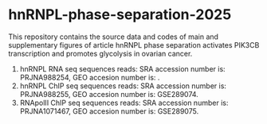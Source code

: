 # hnRNPL-phase-separation-2025
This repository contains the source data and codes of main and supplementary figures of article hnRNPL phase separation activates PIK3CB transcription and promotes glycolysis in ovarian cancer.

1. hnRNPL RNA seq sequences reads: SRA accession number is: PRJNA988254, GEO accesion number is: . 
2. hnRNPL ChIP seq sequences reads: SRA accession number is: PRJNA988255, GEO accesion number is: GSE289074. 
3. RNApolII ChIP seq sequences reads: SRA accession number is: PRJNA1071467, GEO accesion number is: GSE289075. 
